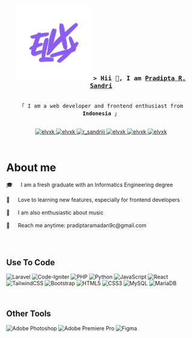 <!-- Intro  -->

<h3 align="center">
  <img src="https://github.com/elvxk/elvxk/blob/main/assets/logo.png" alt="elvxk" width="200">
  <samp
    >&gt; Hii 👋, I am <b><a target="_blank" href="https://sandri.my.id">Pradipta R. Sandri</a></b
    >
  </samp>
</h3>

<p align="center">
  <samp
    ><br />「 I am a web developer and frontend enthusiast from
    <b>Indonesia</b> 」
    <br />
    <br />
  </samp>
</p>

<p align="center">
  <a href="https://sansdri.my.id" target="blank">
    <img
      src="https://img.shields.io/badge/Website-DC143C?style=for-the-badge&logo=medium&logoColor=white"
      alt="elvxk"
    />
  </a>
  <a href="https://linkedin.com/in/elvxk" target="_blank">
    <img
      src="https://img.shields.io/badge/LinkedIn-0077B5?style=for-the-badge&logo=linkedin&logoColor=white"
      alt="elvxk"
    />
  </a>
  <a href="https://twitter.com/r_sandriii" target="_blank">
    <img
      src="https://img.shields.io/badge/Twitter-1DA1F2?style=for-the-badge&logo=twitter&logoColor=white"
      alt="r_sandriii"
    />
  </a>
  <a href="https://instagram.com/elvxk" target="_blank">
    <img
      src="https://img.shields.io/badge/Instagram-fe4164?style=for-the-badge&logo=instagram&logoColor=white"
      alt="elvxk"
    />
  </a>
  <a href="https://facebook.com/elvxk" target="_blank">
    <img
      src="https://img.shields.io/badge/Facebook-20BEFF?&style=for-the-badge&logo=facebook&logoColor=white"
      alt="elvxk"
    />
  </a>
  <a href="https://dribbble.com/elvxk" target="_blank">
    <img 
      src="https://img.shields.io/badge/Dribbble-EA4C89?style=for-the-badge&logo=dribbble&logoColor=white"
      alt="elvxk"
    />
  </a>
</p>
<br />

<!-- About Section -->
# About me

<p>
  🎓 &emsp; I am a fresh graduate with an Informatics Engineering degree<br /><br />
  🚀 &emsp; Love to learning new features, especially for frontend developers<br /><br />
  🎸 &emsp; I am also enthusiastic about music<br /><br />
  📧 &emsp; Reach me anytime: pradiptaramadan9c@gmail.com<br /><br />
</p>

<br />

## Use To Code
![Laravel](https://img.shields.io/badge/laravel-%23FF2D20.svg?style=for-the-badge&logo=laravel&logoColor=white)
![Code-Igniter](https://img.shields.io/badge/CodeIgniter-%23EF4223.svg?style=for-the-badge&logo=codeIgniter&logoColor=white)
![PHP](https://img.shields.io/badge/php-%23777BB4.svg?style=for-the-badge&logo=php&logoColor=white)
![Python](https://img.shields.io/badge/python-3670A0?style=for-the-badge&logo=python&logoColor=ffdd54)
![JavaScript](https://img.shields.io/badge/javascript-%23323330.svg?style=for-the-badge&logo=javascript&logoColor=%23F7DF1E)
![React](https://img.shields.io/badge/react-%2320232a.svg?style=for-the-badge&logo=react&logoColor=%2361DAFB)
![TailwindCSS](https://img.shields.io/badge/tailwindcss-%2338B2AC.svg?style=for-the-badge&logo=tailwind-css&logoColor=white)
![Bootstrap](https://img.shields.io/badge/bootstrap-%238511FA.svg?style=for-the-badge&logo=bootstrap&logoColor=white)
![HTML5](https://img.shields.io/badge/html5-%23E34F26.svg?style=for-the-badge&logo=html5&logoColor=white)
![CSS3](https://img.shields.io/badge/css3-%231572B6.svg?style=for-the-badge&logo=css3&logoColor=white)
![MySQL](https://img.shields.io/badge/mysql-%2300f.svg?style=for-the-badge&logo=mysql&logoColor=white)
![MariaDB](https://img.shields.io/badge/MariaDB-003545?style=for-the-badge&logo=mariadb&logoColor=white)

<br />

## Other Tools
![Adobe Photoshop](https://img.shields.io/badge/adobe%20photoshop-%2331A8FF.svg?style=for-the-badge&logo=adobe%20photoshop&logoColor=white)
![Adobe Premiere Pro](https://img.shields.io/badge/Adobe%20Premiere%20Pro-9999FF.svg?style=for-the-badge&logo=Adobe%20Premiere%20Pro&logoColor=white)
![Figma](https://img.shields.io/badge/figma-%23F24E1E.svg?style=for-the-badge&logo=figma&logoColor=white)

<br />
